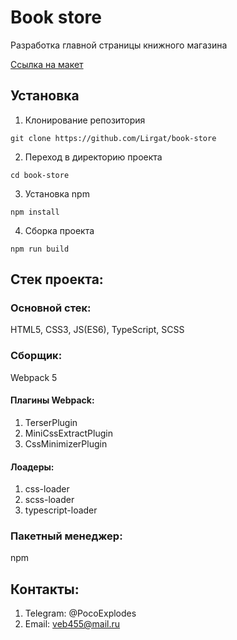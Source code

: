 # Book store

Разработка главной страницы книжного магазина

<a href="https://www.figma.com/design/8XxPADjILtnlah4yWI0CLb/bookshop?node-id=0-1&node-type=canvas" target="_blank">Ссылка на макет</a>

## Установка

1. Клонирование репозитория

```git clone https://github.com/Lirgat/book-store```

2. Переход в директорию проекта

```cd book-store```

3. Установка npm 

```npm install```

4. Сборка проекта

```npm run build ```

## Стек проекта:

### Основной стек:

HTML5, CSS3, JS(ES6), TypeScript, SCSS

### Сборщик: 

Webpack 5

#### Плагины Webpack:

1. TerserPlugin
2. MiniCssExtractPlugin
3. CssMinimizerPlugin

#### Лоадеры:

1. css-loader
2. scss-loader
3. typescript-loader

### Пакетный менеджер:

npm

## Контакты:

1. Telegram: @PocoExplodes
2. Email: veb455@mail.ru
